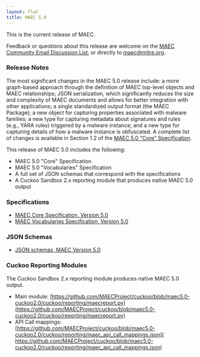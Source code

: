 ```yaml
---
layout: flat
title: MAEC 5.0
---
```


This is the current release of MAEC.

Feedback or questions about this release are welcome on the [MAEC Community Email Discussion List](http://maecproject.github.io/community/#discussion-lists--archives), or directly to [maec@mitre.org](mailto:maec@mitre.org).      

### Release Notes

The most significant changes in the MAEC 5.0 release include: a more graph-based approach through the definition of MAEC top-level objects and MAEC relationships; JSON serialization, which significantly reduces the size and complexity of MAEC documents and allows for better integration with other applications; a single standardized output format (the MAEC Package); a new object for capturing properties associated with malware families; a new type for capturing metadata about signatures and rules (e.g., YARA rules) triggered by a malware instance; and a new type for capturing details of how a malware instance is obfuscated. A complete list of changes is available in Section 1.2 of the [MAEC 5.0 "Core" Specification](/releases/5.0/#specifications).

This release of MAEC 5.0 includes the following:     

* MAEC 5.0 "Core" Specification
* MAEC 5.0 "Vocabularies" Specification
* A full set of JSON schemas that correspond with the specifications
* A Cuckoo Sandbox 2.x reporting module that produces native MAEC 5.0 output  

### Specifications     

* [MAEC Core Specification, Version 5.0](/releases/5.0/MAEC_Core_Specification.pdf)
* [MAEC Vocabularies Specification, Version 5.0](/releases/5.0/MAEC_Vocabularies_Specification.pdf)

### JSON Schemas     

* [JSON schemas, MAEC Version 5.0](https://github.com/MAECProject/schemas)

### Cuckoo Reporting Modules     

The Cuckoo Sandbox 2.x reporting module produces native MAEC 5.0 output.

* Main module: [https://github.com/MAECProject/cuckoo/blob/maec5.0-cuckoo2.0/cuckoo/reporting/maecreport.py](https://github.com/MAECProject/cuckoo/blob/maec5.0-cuckoo2.0/cuckoo/reporting/maecreport.py)
* API Call mappings: [https://github.com/MAECProject/cuckoo/blob/maec5.0-cuckoo2.0/cuckoo/reporting/maec_api_call_mappings.json]( https://github.com/MAECProject/cuckoo/blob/maec5.0-cuckoo2.0/cuckoo/reporting/maec_api_call_mappings.json)

